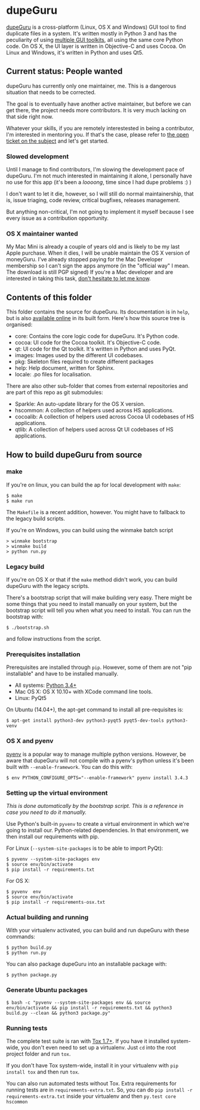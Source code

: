 # dupeGuru

[dupeGuru][dupeguru] is a cross-platform (Linux, OS X and Windows) GUI tool to find duplicate files in
a system. It's written mostly in Python 3 and has the peculiarity of using
[multiple GUI toolkits][cross-toolkit], all using the same core Python code. On OS X, the UI layer
is written in Objective-C and uses Cocoa. On Linux and Windows, it's written in Python and uses Qt5.

## Current status: People wanted

dupeGuru has currently only one maintainer, me. This is a dangerous situation that needs to be
corrected.

The goal is to eventually have another active maintainer, but before we can get there, the project
needs more contributors. It is very much lacking on that side right now.

Whatever your skills, if you are remotely interestested in being a contributor, I'm interested in
mentoring you. If that's the case, please refer to [the open ticket on the subject][contrib-issue]
and let's get started.

### Slowed development

Until I manage to find contributors, I'm slowing the development pace of dupeGuru. I'm not much
interested in maintaining it alone, I personally have no use for this app (it's been a *loooong*,
time since I had dupe problems :) )

I don't want to let it die, however, so I will still do normal maintainership, that is, issue
triaging, code review, critical bugfixes, releases management.

But anything non-critical, I'm not going to implement it myself because I see every issue as a
contribution opportunity.

### OS X maintainer wanted

My Mac Mini is already a couple of years old and is likely to be my last Apple purchase. When it
dies, I will be unable maintain the OS X version of moneyGuru. I've already stopped paying for the
Mac Developer membership so I can't sign the apps anymore (in the "official way" I mean. The
download is still PGP signed) If you're a Mac developer and are interested in taking this task,
[don't hesitate to let me know][contrib-issue].

## Contents of this folder

This folder contains the source for dupeGuru. Its documentation is in `help`, but is also
[available online][documentation] in its built form. Here's how this source tree is organised:

* core: Contains the core logic code for dupeGuru. It's Python code.
* cocoa: UI code for the Cocoa toolkit. It's Objective-C code.
* qt: UI code for the Qt toolkit. It's written in Python and uses PyQt.
* images: Images used by the different UI codebases.
* pkg: Skeleton files required to create different packages
* help: Help document, written for Sphinx.
* locale: .po files for localisation.

There are also other sub-folder that comes from external repositories and are part of this repo as
git submodules:

* Sparkle: An auto-update library for the OS X version.
* hscommon: A collection of helpers used across HS applications.
* cocoalib: A collection of helpers used across Cocoa UI codebases of HS applications.
* qtlib: A collection of helpers used across Qt UI codebases of HS applications.

## How to build dupeGuru from source

### make

If you're on linux, you can build the ap for local development with `make`:

    $ make
    $ make run

The `Makefile` is a recent addition, however. You might have to fallback to the legacy build
scripts.

If you're on Windows, you can build using the winmake batch script

    > winmake bootstrap
    > winmake build
    > python run.py

### Legacy build

If you're on OS X or that if the `make` method didn't work, you can build dupeGuru with the
legacy scripts.

There's a bootstrap script that will make building very easy. There might be some things that you
need to install manually on your system, but the bootstrap script will tell you when what you need
to install. You can run the bootstrap with:

    $ ./bootstrap.sh

and follow instructions from the script.

### Prerequisites installation

Prerequisites are installed through `pip`. However, some of them are not "pip installable" and have
to be installed manually.

* All systems: [Python 3.4+][python]
* Mac OS X: OS X 10.10+ with XCode command line tools.
* Linux: PyQt5

On Ubuntu (14.04+), the apt-get command to install all pre-requisites is:

    $ apt-get install python3-dev python3-pyqt5 pyqt5-dev-tools python3-venv

### OS X and pyenv

[pyenv][pyenv] is a popular way to manage multiple python versions. However, be aware that dupeGuru
will not compile with a pyenv's python unless it's been built with `--enable-framework`. You can do
this with:

    $ env PYTHON_CONFIGURE_OPTS="--enable-framework" pyenv install 3.4.3

### Setting up the virtual environment

*This is done automatically by the bootstrap script. This is a reference in case you need to do it
manually.*

Use Python's built-in `pyvenv` to create a virtual environment in which we're going to install our.
Python-related dependencies. In that environment, we then install our requirements with pip.

For Linux (`--system-site-packages` is to be able to import PyQt):

    $ pyvenv --system-site-packages env
    $ source env/bin/activate
    $ pip install -r requirements.txt

For OS X:

    $ pyvenv  env
    $ source env/bin/activate
    $ pip install -r requirements-osx.txt

### Actual building and running

With your virtualenv activated, you can build and run dupeGuru with these commands:

    $ python build.py
    $ python run.py

You can also package dupeGuru into an installable package with:

    $ python package.py


### Generate Ubuntu packages

    $ bash -c "pyvenv --system-site-packages env && source env/bin/activate && pip install -r requirements.txt && python3 build.py --clean && python3 package.py"

### Running tests

The complete test suite is ran with [Tox 1.7+][tox]. If you have it installed system-wide, you
don't even need to set up a virtualenv. Just `cd` into the root project folder and run `tox`.

If you don't have Tox system-wide, install it in your virtualenv with `pip install tox` and then
run `tox`.

You can also run automated tests without Tox. Extra requirements for running tests are in
`requirements-extra.txt`. So, you can do `pip install -r requirements-extra.txt` inside your
virtualenv and then `py.test core hscommon`

[dupeguru]: http://www.hardcoded.net/dupeguru/
[cross-toolkit]: http://www.hardcoded.net/articles/cross-toolkit-software
[contrib-issue]: https://github.com/hsoft/dupeguru/issues/300
[nowindows]: https://www.hardcoded.net/archive2015#2015-11-01
[documentation]: http://www.hardcoded.net/dupeguru/help/en/
[python]: http://www.python.org/
[pyqt]: http://www.riverbankcomputing.com
[pyenv]: https://github.com/yyuu/pyenv
[tox]: https://tox.readthedocs.org/en/latest/


